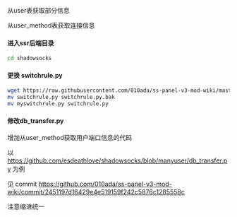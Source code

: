 从user表获取部分信息

从user_method表获取连接信息

#### 进入ssr后端目录
```bash
cd shadowsocks
```

#### 更换 switchrule.py
```bash
wget https://raw.githubusercontent.com/010ada/ss-panel-v3-mod-wiki/master/myswitchrule.py
mv switchrule.py switchrule.py.bak
mv myswitchrule.py switchrule.py
```

#### 修改db_transfer.py

增加从user_method获取用户端口信息的代码

以 https://github.com/esdeathlove/shadowsocks/blob/manyuser/db_transfer.py 为例

见 commit https://github.com/010ada/ss-panel-v3-mod-wiki/commit/2451197d16429e4e519159f242c5876c1285558c

注意缩进统一
